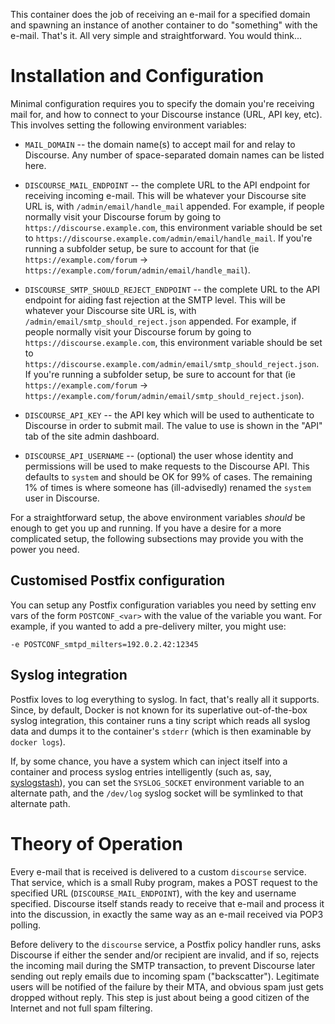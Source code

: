 This container does the job of receiving an e-mail for a specified domain
and spawning an instance of another container to do "something" with the
e-mail.  That's it.  All very simple and straightforward.  You would
think...


# Installation and Configuration

Minimal configuration requires you to specify the domain you're receiving
mail for, and how to connect to your Discourse instance (URL, API key, etc).
This involves setting the following environment variables:

* `MAIL_DOMAIN` -- the domain name(s) to accept mail for and relay to
  Discourse.  Any number of space-separated domain names can be listed here.

* `DISCOURSE_MAIL_ENDPOINT` -- the complete URL to the API endpoint for
  receiving incoming e-mail.  This will be whatever your Discourse site URL
  is, with `/admin/email/handle_mail` appended.  For example, if people
  normally visit your Discourse forum by going to
  `https://discourse.example.com`, this environment variable should be set
  to `https://discourse.example.com/admin/email/handle_mail`.  If you're
  running a subfolder setup, be sure to account for that (ie
  `https://example.com/forum` ->
  `https://example.com/forum/admin/email/handle_mail`).

* `DISCOURSE_SMTP_SHOULD_REJECT_ENDPOINT` -- the complete URL to the API
  endpoint for aiding fast rejection at the SMTP level. This will be whatever
  your Discourse site URL is, with `/admin/email/smtp_should_reject.json`
  appended.  For example, if people normally visit your Discourse forum by
  going to `https://discourse.example.com`, this environment variable should be
  set to `https://discourse.example.com/admin/email/smtp_should_reject.json`.
  If you're running a subfolder setup, be sure to account for that (ie
  `https://example.com/forum` ->
  `https://example.com/forum/admin/email/smtp_should_reject.json`).

* `DISCOURSE_API_KEY` -- the API key which will be used to authenticate to
  Discourse in order to submit mail.  The value to use is shown in the "API"
  tab of the site admin dashboard.

* `DISCOURSE_API_USERNAME` -- (optional) the user whose identity and
  permissions will be used to make requests to the Discourse API.  This
  defaults to `system` and should be OK for 99% of cases.  The remaining 1%
  of times is where someone has (ill-advisedly) renamed the `system` user in
  Discourse.

For a straightforward setup, the above environment variables *should* be
enough to get you up and running.  If you have a desire for a more
complicated setup, the following subsections may provide you with the power
you need.


## Customised Postfix configuration

You can setup any Postfix configuration variables you need by setting env
vars of the form `POSTCONF_<var>` with the value of the variable you want.
For example, if you wanted to add a pre-delivery milter, you might use:

    -e POSTCONF_smtpd_milters=192.0.2.42:12345


## Syslog integration

Postfix loves to log everything to syslog.  In fact, that's really all it
supports.  Since, by default, Docker is not known for its superlative
out-of-the-box syslog integration, this container runs a tiny script which
reads all syslog data and dumps it to the container's `stderr` (which is
then examinable by `docker logs`).

If, by some chance, you have a system which can inject itself into a
container and process syslog entries intelligently (such as, say,
[syslogstash](https://github.com/discourse/syslogstash)), you can set the
`SYSLOG_SOCKET` environment variable to an alternate path, and the
`/dev/log` syslog socket will be symlinked to that alternate path.



# Theory of Operation

Every e-mail that is received is delivered to a custom `discourse` service.
That service, which is a small Ruby program, makes a POST request to the
specified URL (`DISCOURSE_MAIL_ENDPOINT`), with the key and username
specified.  Discourse itself stands ready to receive that e-mail and process
it into the discussion, in exactly the same way as an e-mail received via
POP3 polling.

Before delivery to the `discourse` service, a Postfix policy handler runs,
asks Discourse if either the sender and/or recipient are invalid, and if so,
rejects the incoming mail during the SMTP transaction, to prevent Discourse
later sending out reply emails due to incoming spam ("backscatter").
Legitimate users will be notified of the failure by their MTA, and obvious
spam just gets dropped without reply. This step is just about being a good
citizen of the Internet and not full spam filtering.
